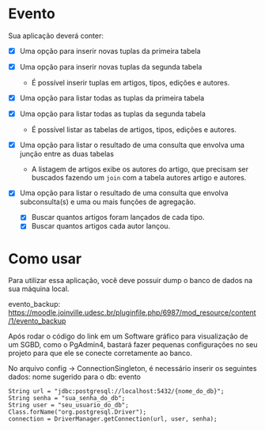 # Evento

Sua aplicação deverá conter:

- [X] Uma opção para inserir novas tuplas da primeira tabela

- [X] Uma opção para inserir novas tuplas da segunda tabela

  * É possível inserir tuplas em artigos, tipos, edições e autores.

- [X] Uma opção para listar todas as tuplas da primeira tabela

- [X] Uma opção para listar todas as tuplas da segunda tabela
 
  * É possível listar as tabelas de artigos, tipos, edições e autores.

- [X] Uma opção para listar o resultado de uma consulta que envolva uma junção entre as duas tabelas

  * A listagem de artigos exibe os autores do artigo, que precisam ser buscados fazendo um `join` com 
    a tabela autores artigo e autores.

- [X] Uma opção para listar o resultado de uma consulta que envolva subconsulta(s) e uma ou mais funções de agregação.

    - [X] Buscar quantos artigos foram lançados de cada tipo.
    - [X] Buscar quantos artigos cada autor lançou.

# Como usar

Para utilizar essa aplicação, você deve possuir dump o banco de dados na sua máquina local.

evento_backup: https://moodle.joinville.udesc.br/pluginfile.php/6987/mod_resource/content/1/evento_backup

Após rodar o código do link em um Software gráfico para visualização de um SGBD, como o PgAdmin4, bastará fazer pequenas configurações no seu projeto para que ele se conecte corretamente ao banco.


No arquivo config -> ConnectionSingleton, é necessário inserir os seguintes dados:
nome sugerido para o db: evento
```
String url = "jdbc:postgresql://localhost:5432/{nome_do_db}";
String senha = "sua_senha_do_db";
String user = "seu_usuario_do_db";
Class.forName("org.postgresql.Driver");
connection = DriverManager.getConnection(url, user, senha);
```
